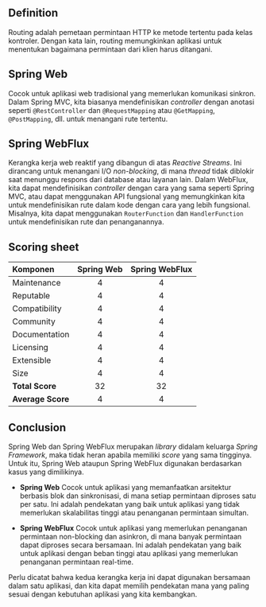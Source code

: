 ## Definition

Routing adalah pemetaan permintaan HTTP ke metode tertentu pada kelas kontroler. Dengan kata lain, routing memungkinkan aplikasi untuk menentukan bagaimana permintaan dari klien harus ditangani.

## Spring Web

Cocok untuk aplikasi web tradisional yang memerlukan komunikasi sinkron. Dalam Spring MVC, kita biasanya mendefinisikan _controller_ dengan anotasi seperti `@RestController` dan `@RequestMapping` atau `@GetMapping`, `@PostMapping`, dll. untuk menangani rute tertentu.

## Spring WebFlux

Kerangka kerja web reaktif yang dibangun di atas _Reactive Streams_. Ini dirancang untuk menangani I/O _non-blocking_, di mana _thread_ tidak diblokir saat menunggu respons dari database atau layanan lain. Dalam WebFlux, kita dapat mendefinisikan _controller_ dengan cara yang sama seperti Spring MVC, atau dapat menggunakan API fungsional yang memungkinkan kita untuk mendefinisikan rute dalam kode dengan cara yang lebih fungsional. Misalnya, kita dapat menggunakan `RouterFunction` dan `HandlerFunction` untuk mendefinisikan rute dan penanganannya.

## Scoring sheet

| Komponen          | Spring Web | Spring WebFlux |
| :---------------- | :--------: | :------------: | 
| Maintenance       | 4          | 4              |
| Reputable         | 4          | 4              |
| Compatibility     | 4          | 4              |
| Community         | 4          | 4              |
| Documentation     | 4          | 4              |
| Licensing         | 4          | 4              |
| Extensible        | 4          | 4              |
| Size              | 4          | 4              |
| **Total Score**   | 32         | 32             |
| **Average Score** | 4          | 4              |

## Conclusion

Spring Web dan Spring WebFlux merupakan _library_ didalam keluarga _Spring Framework_, maka tidak heran apabila memiliki _score_ yang sama tingginya. Untuk itu, Spring Web ataupun Spring WebFlux digunakan berdasarkan kasus yang dimilikinya.

- **Spring Web** Cocok untuk aplikasi yang memanfaatkan arsitektur berbasis blok dan sinkronisasi, di mana setiap permintaan diproses satu per satu. Ini adalah pendekatan yang baik untuk aplikasi yang tidak memerlukan skalabilitas tinggi atau penanganan permintaan simultan.

- **Spring WebFlux** Cocok untuk aplikasi yang memerlukan penanganan permintaan non-blocking dan asinkron, di mana banyak permintaan dapat diproses secara bersamaan. Ini adalah pendekatan yang baik untuk aplikasi dengan beban tinggi atau aplikasi yang memerlukan penanganan permintaan real-time.

Perlu dicatat bahwa kedua kerangka kerja ini dapat digunakan bersamaan dalam satu aplikasi, dan kita dapat memilih pendekatan mana yang paling sesuai dengan kebutuhan aplikasi yang kita kembangkan.